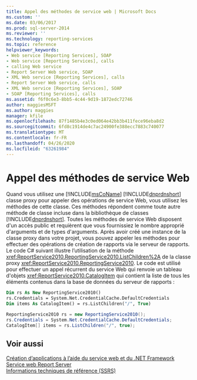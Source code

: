 ```yaml
---
title: Appel des méthodes de service web | Microsoft Docs
ms.custom: ''
ms.date: 03/06/2017
ms.prod: sql-server-2014
ms.reviewer: ''
ms.technology: reporting-services
ms.topic: reference
helpviewer_keywords:
- Web service [Reporting Services], SOAP
- Web service [Reporting Services], calls
- calling Web service
- Report Server Web service, SOAP
- XML Web service [Reporting Services], calls
- Report Server Web service, calls
- XML Web service [Reporting Services], SOAP
- SOAP [Reporting Services], calls
ms.assetid: f6f0c6e3-8bb5-4c44-9d19-1872edc72746
author: maggiesMSFT
ms.author: maggies
manager: kfile
ms.openlocfilehash: 87f1485b4e3c0ed064e42bb3b411fece96eba8d2
ms.sourcegitcommit: 6fd8c1914de4c7ac24900fe388ecc7883c740077
ms.translationtype: MT
ms.contentlocale: fr-FR
ms.lasthandoff: 04/26/2020
ms.locfileid: "63261984"
---
```

# <a name="calling-web-service-methods"></a>Appel des méthodes de service Web
  Quand vous utilisez une [!INCLUDE[msCoName](../../../includes/msconame-md.md)] [!INCLUDE[dnprdnshort](../../../includes/dnprdnshort-md.md)] classe proxy pour appeler des opérations de service Web, vous utilisez les méthodes de cette classe. Ces méthodes répondent comme toute autre méthode de classe incluse dans la bibliothèque de classes [!INCLUDE[dnprdnshort](../../../includes/dnprdnshort-md.md)]. Toutes les méthodes de service Web disposent d'un accès public et requièrent que vous fournissiez le nombre approprié d'arguments et de types d'arguments. Après avoir créé une instance de la classe proxy dans votre projet, vous pouvez appeler les méthodes pour effectuer des opérations de création de rapports via le serveur de rapports. Le code C# suivant illustre l’utilisation de la méthode <xref:ReportService2010.ReportingService2010.ListChildren%2A> de la classe proxy <xref:ReportService2010.ReportingService2010>. Le code est utilisé pour effectuer un appel récurrent du service Web qui renvoie un tableau d'objets <xref:ReportService2010.CatalogItem> qui contient la liste de tous les éléments contenus dans la base de données du serveur de rapports :  
  
```vb  
Dim rs As New ReportingService2010()  
rs.Credentials = System.Net.CredentialCache.DefaultCredentials  
Dim items As CatalogItem() = rs.ListChildren("/", True)  
```  
  
```csharp  
ReportingService2010 rs = new ReportingService2010();  
rs.Credentials = System.Net.CredentialCache.DefaultCredentials;  
CatalogItem[] items = rs.ListChildren("/", true);  
```  
  
## <a name="see-also"></a>Voir aussi  
 [Création d’applications à l’aide du service web et du .NET Framework](building-applications-using-the-web-service-and-the-net-framework.md)   
 [Service web Report Server](../report-server-web-service.md)   
 [Informations techniques de référence &#40;SSRS&#41;](../../technical-reference-ssrs.md)  
  
  
